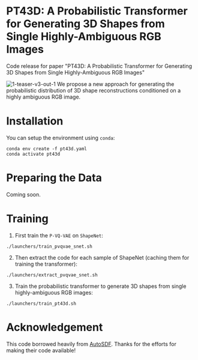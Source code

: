 # PT43D: A Probabilistic Transformer for Generating 3D Shapes from Single Highly-Ambiguous RGB Images

Code release for paper "PT43D: A Probabilistic Transformer for Generating 3D Shapes from Single Highly-Ambiguous RGB Images"

![1-teaser-v3-out-1](docs/architecture.png)
We propose a new approach for generating the probabilistic distribution of 3D shape reconstructions conditioned on a highly ambiguous RGB image.

# Installation
You can setup the environment using `conda`:

```
conda env create -f pt43d.yaml
conda activate pt43d
```

# Preparing the Data
Coming soon.

# Training
1. First train the `P-VQ-VAE` on `ShapeNet`:
```
./launchers/train_pvqvae_snet.sh
```

2. Then extract the code for each sample of ShapeNet (caching them for training the transformer):
```
./launchers/extract_pvqvae_snet.sh
```

3. Train the probabilistic transformer to generate 3D shapes from single highly-ambiguous RGB images:
```
./launchers/train_pt43d.sh
```

# Acknowledgement
This code borrowed heavily from [AutoSDF](https://github.com/yccyenchicheng/AutoSDF). Thanks for the efforts for making their code available!
